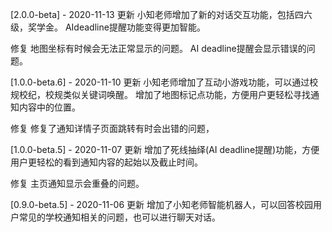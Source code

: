 [2.0.0-beta] - 2020-11-13
更新
小知老师增加了新的对话交互功能，包括四六级，奖学金。
AIdeadline提醒功能变得更加智能。

修复
地图坐标有时候会无法正常显示的问题。
AI deadline提醒会显示错误的问题。


[1.0.0-beta.6] - 2020-11-10
更新
小知老师增加了互动小游戏功能，可以通过校规校纪，校规类似关键词唤醒。
增加了地图标记点功能，方便用户更轻松寻找通知内容中的位置。

修复
修复了通知详情子页面跳转有时会出错的问题，

[1.0.0-beta.5] - 2020-11-07
更新
增加了死线抽绎(AI deadline提醒)功能，方便用户更轻松的看到通知内容的起始以及截止时间。

修复
主页通知显示会重叠的问题。


[0.9.0-beta.5] - 2020-11-06
更新
增加了小知老师智能机器人，可以回答校园用户常见的学校通知相关的问题，也可以进行聊天对话。
